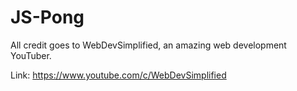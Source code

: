 # JS-Pong

All credit goes to WebDevSimplified, an amazing web development YouTuber. 

Link: https://www.youtube.com/c/WebDevSimplified 
